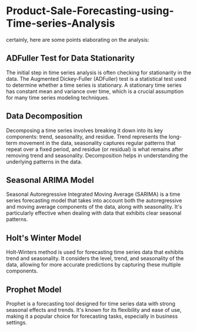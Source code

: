 # Product-Sale-Forecasting-using-Time-series-Analysis

certainly, here are some points elaborating on the analysis:

## ADFuller Test for Data Stationarity
The initial step in time series analysis is often checking for stationarity in the data. The Augmented Dickey-Fuller (ADFuller) test is a statistical test used to determine whether a time series is stationary. A stationary time series has constant mean and variance over time, which is a crucial assumption for many time series modeling techniques.

## Data Decomposition
Decomposing a time series involves breaking it down into its key components: trend, seasonality, and residue. Trend represents the long-term movement in the data, seasonality captures regular patterns that repeat over a fixed period, and residue (or residual) is what remains after removing trend and seasonality. Decomposition helps in understanding the underlying patterns in the data.

## Seasonal ARIMA Model
Seasonal Autoregressive Integrated Moving Average (SARIMA) is a time series forecasting model that takes into account both the autoregressive and moving average components of the data, along with seasonality. It's particularly effective when dealing with data that exhibits clear seasonal patterns.

## Holt's Winter Model
Holt-Winters method is used for forecasting time series data that exhibits trend and seasonality. It considers the level, trend, and seasonality of the data, allowing for more accurate predictions by capturing these multiple components.

## Prophet Model
 Prophet is a forecasting tool designed for time series data with strong seasonal effects and trends. It's known for its flexibility and ease of use, making it a popular choice for forecasting tasks, especially in business settings.



